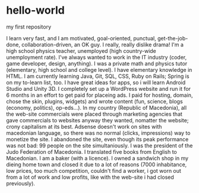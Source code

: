 # hello-world
my first repository

I learn very fast, and I am motivated, goal-oriented, punctual, get-the-job-done, collaboration-driven, an OK guy. 
I really, really dislike drama!
I'm a high school physics teacher, unemployed (high country-wide unemployment rate). I've always wanted to work in the IT industry (coder, game developer, design, anything). 
I was a private math and physics tutor (elementary, high school and college level).
I have elementary knowledge in HTML. I am currently learning Java, Git, SQL, CSS, Ruby on Rails; Spring is on my to-learn list, too. I have great ideas for apps, so i will learn Android Studio and Unity 3D.
I completely set up a WordPress website and run it for 6 months in an effort to get paid for placeing ads. I paid for hosting, domain, chose the skin, plugins, widgets) and wrote content (fun, science, blogs (economy, politics), op-eds...). In my country (Republic of Macedonia), all the web-site commercials were placed through marketing agencies that gave commercials to websites anyway they wanted, nomatter the website; crony capitalism at its best. Adsense doesn't work on sites with macedonian language, so there was no normal (clicks, impressions) way to monetize the site. I abandoned the site, even though its peak performance was not bad: 99 people on the site simultaniously.
I was the president of the Judo Federation of Macedonia.
I translated five books from English to Macedonian.
I am a baker (with a licence).
I owned a sandwich shop in my dieing home town and closed it due to a lot of reasons (7000 inhabitance, low prices, too much competition, couldn't find a worker, i got worn out from a lot of work and low profits, like with the web-site i had closed previously).

